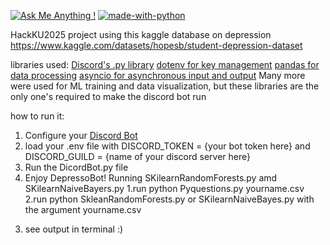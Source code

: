 [![Ask Me Anything !](https://img.shields.io/badge/Ask%20me-anything-1abc9c.svg)](https://GitHub.com/ascaletty) [![made-with-python](https://img.shields.io/badge/Made%20with-Python-1f425f.svg)](https://www.python.org/)  


HackKU2025 project using this kaggle database on depression
https://www.kaggle.com/datasets/hopesb/student-depression-dataset


libraries used:
[Discord's .py library](https://discordpy.readthedocs.io/en/stable/intro.html) 
[dotenv for key management](https://pypi.org/project/python-dotenv/)
[pandas for data processing](https://pypi.org/project/pandas/)
[asyncio for asynchronous input and output](https://pypi.org/project/asyncio/)
Many more were used for ML training and data visualization, but these libraries are the only one's required to make the discord bot run

how to run it:
1) Configure your [Discord Bot](https://discordpy.readthedocs.io/en/stable/discord.html)
2) load your .env file with DISCORD_TOKEN = {your bot token here} and DISCORD_GUILD = {name of your discord server here}
3) Run the DicordBot.py file
4) Enjoy DepressoBot!
Running SKilearnRandomForests.py amd SKilearnNaiveBayers.py
1.run python Pyquestions.py yourname.csv
2.run python SkleanRandomForests.py or SKilearnNaiveBayes.py with the argument yourname.csv
3. see output in terminal :)



